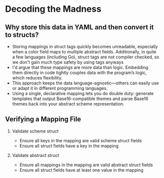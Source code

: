 # Decoding the Madness

## Why store this data in YAML and then convert it to structs?

* Storing mappings in struct tags quickly becomes unreadable, especially when a color field maps to multiple abstract fields. Additionally, in quite a few languages (including Go), struct tags are not compiler checked, so we don't gain much type safety by using tags anyways
* I'd argue that these mappings are more data than logic. Embedding them directly in code tightly couples data with the program’s logic, which reduces flexibility.
* This approach keeps the data language-agnostic—others can easily use or adapt it in different programming languages.
* Using a single, declarative mapping lets you do double duty: generate templates that output Base16-compatible themes and parse Base16 themes back into your abstract scheme representation.

## Verifying a Mapping File

1. Validate scheme struct
   * Ensure all keys in the mapping are valid scheme struct fields
   * Ensure all struct fields have a key in the mapping

2. Validate abstract struct
   * Ensure all mappings in the mapping are valid abstract struct fields
   * Ensure all struct fields have at least one value in the mapping
